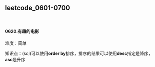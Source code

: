 ## leetcode_0601-0700

<br/>

#### 0620.有趣的电影

难度：简单

知识点：(sql)可以使用**order by**排序，排序的结果可以使用**desc**指定是降序，**asc**是升序







